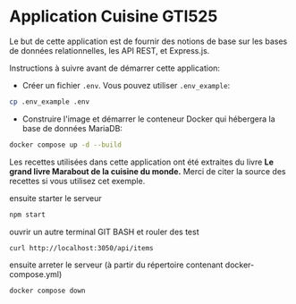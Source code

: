 # Application Cuisine GTI525

Le but de cette application est de fournir des notions de base sur les bases de données relationnelles, 
les API REST, et Express.js.

Instructions à suivre avant de démarrer cette application:

* Créer un fichier `.env`. Vous pouvez utiliser `.env_example`:
```bash
cp .env_example .env
``` 

* Construire l'image et démarrer le conteneur Docker qui hébergera la base de données MariaDB:
```bash
docker compose up -d --build
``` 

Les recettes utilisées dans cette application ont été extraites du livre **Le grand livre Marabout 
de la cuisine du monde.** Merci de citer la source des recettes si vous utilisez cet exemple.

ensuite starter le serveur
```bash
npm start
``` 

ouvrir un autre terminal GIT BASH et rouler des test

```bash
curl http://localhost:3050/api/items
``` 

ensuite arreter le serveur (à partir du répertoire contenant docker-compose.yml)
```bash
docker compose down
``` 